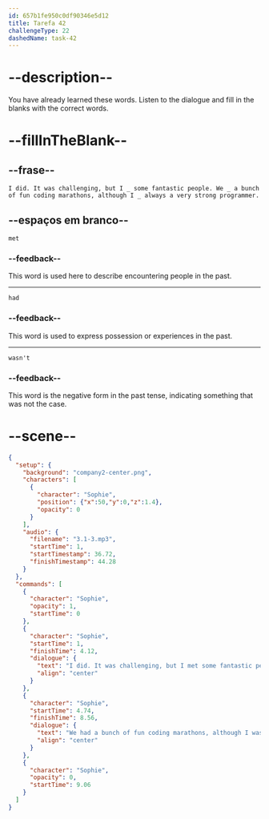 ```yaml
---
id: 657b1fe950c0df90346e5d12
title: Tarefa 42
challengeType: 22
dashedName: task-42
---
```


<!-- (Audio) Sophie: I did. It was challenging, but I met some fantastic people. We had a bunch of fun coding marathons, although I wasn't always a very strong programmer. -->

# --description--

You have already learned these words. Listen to the dialogue and fill in the blanks with the correct words.

# --fillInTheBlank--

## --frase--

`I did. It was challenging, but I _ some fantastic people. We _ a bunch of fun coding marathons, although I _ always a very strong programmer.`

## --espaços em branco--

`met`

### --feedback--

This word is used here to describe encountering people in the past.

---

`had`

### --feedback--

This word is used to express possession or experiences in the past.

---

`wasn't`

### --feedback--

This word is the negative form in the past tense, indicating something that was not the case.

# --scene--

```json
{
  "setup": {
    "background": "company2-center.png",
    "characters": [
      {
        "character": "Sophie",
        "position": {"x":50,"y":0,"z":1.4},
        "opacity": 0
      }
    ],
    "audio": {
      "filename": "3.1-3.mp3",
      "startTime": 1,
      "startTimestamp": 36.72,
      "finishTimestamp": 44.28
    }
  },
  "commands": [
    {
      "character": "Sophie",
      "opacity": 1,
      "startTime": 0
    },
    {
      "character": "Sophie",
      "startTime": 1,
      "finishTime": 4.12,
      "dialogue": {
        "text": "I did. It was challenging, but I met some fantastic people.",
        "align": "center"
      }
    },
    {
      "character": "Sophie",
      "startTime": 4.74,
      "finishTime": 8.56,
      "dialogue": {
        "text": "We had a bunch of fun coding marathons, although I wasn't always a very strong programmer.",
        "align": "center"
      }
    },
    {
      "character": "Sophie",
      "opacity": 0,
      "startTime": 9.06
    }
  ]
}
```
